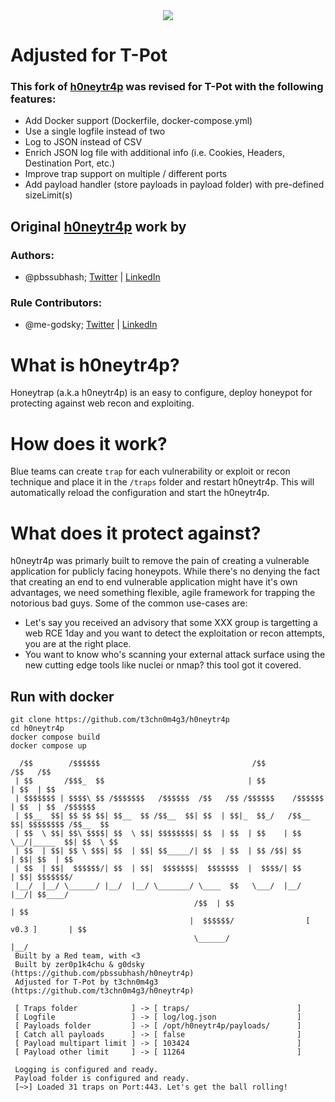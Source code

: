 <div style="text-align:center"><img src="https://github.com/t3chn0m4g3/h0neytr4p/blob/main/logo.png?raw=true" /></div>


# Adjusted for T-Pot

### This fork of [h0neytr4p](https://github.com/pbssubhash/h0neytr4p) was revised for T-Pot with the following features:
- Add Docker support (Dockerfile, docker-compose.yml)
- Use a single logfile instead of two
- Log to JSON instead of CSV
- Enrich JSON log file with additional info (i.e. Cookies, Headers, Destination Port, etc.)
- Improve trap support on multiple / different ports
- Add payload handler (store payloads in payload folder) with pre-defined sizeLimit(s)

## Original [h0neytr4p](https://github.com/pbssubhash/h0neytr4p) work by

### Authors:
- @pbssubhash; [Twitter](https://twitter.com/pbssubhash) | [LinkedIn](https://in.linkedin.com/in/pbssubhash)

### Rule Contributors: 
- @me-godsky; [Twitter](https://twitter.com/me_godsky) | [LinkedIn](https://in.linkedin.com/in/aakashmadaan13)

# What is h0neytr4p? 

Honeytrap (a.k.a h0neytr4p) is an easy to configure, deploy honeypot for protecting against web recon and exploiting. 

# How does it work? 
Blue teams can create `trap` for each vulnerability or exploit or recon technique and place it in the `/traps` folder and restart h0neytr4p. This will automatically reload the configuration and start the h0neytr4p.

# What does it protect against?
h0neytr4p was primarly built to remove the pain of creating a vulnerable application for publicly facing honeypots. While there's no denying the fact that creating an end to end vulnerable application might have it's own advantages, we need something flexible, agile framework for trapping the notorious bad guys. Some of the common use-cases are:
- Let's say you received an advisory that some XXX group is targetting a web RCE 1day and you want to detect the exploitation or recon attempts, you are at the right place.
- You want to know who's scanning your external attack surface using the new cutting edge tools like nuclei or nmap? this tool got it covered.

## Run with docker 

```
git clone https://github.com/t3chn0m4g3/h0neytr4p
cd h0neytr4p
docker compose build
docker compose up

  /$$        /$$$$$$                                  /$$               /$$   /$$
 | $$       /$$$_  $$                                | $$              | $$  | $$
 | $$$$$$$ | $$$$\ $$ /$$$$$$$   /$$$$$$  /$$   /$$ /$$$$$$    /$$$$$$ | $$  | $$  /$$$$$$
 | $$__  $$| $$ $$ $$| $$__  $$ /$$__  $$| $$  | $$|_  $$_/   /$$__  $$| $$$$$$$$ /$$__  $$
 | $$  \ $$| $$\ $$$$| $$  \ $$| $$$$$$$$| $$  | $$  | $$    | $$  \__/|_____  $$| $$  \ $$
 | $$  | $$| $$ \ $$$| $$  | $$| $$_____/| $$  | $$  | $$ /$$| $$            | $$| $$  | $$
 | $$  | $$|  $$$$$$/| $$  | $$|  $$$$$$$|  $$$$$$$  |  $$$$/| $$            | $$| $$$$$$$/
 |__/  |__/ \______/ |__/  |__/ \_______/ \____  $$   \___/  |__/            |__/| $$____/
                                         /$$  | $$                               | $$
                                        |  $$$$$$/                [ v0.3 ]       | $$
                                         \______/                                |__/
 Built by a Red team, with <3
 Built by zer0p1k4chu & g0dsky (https://github.com/pbssubhash/h0neytr4p)
 Adjusted for T-Pot by t3chn0m4g3 (https://github.com/t3chn0m4g3/h0neytr4p)
 	
 [ Traps folder            ] -> [ traps/                        ]
 [ Logfile                 ] -> [ log/log.json                  ]
 [ Payloads folder         ] -> [ /opt/h0neytr4p/payloads/      ]
 [ Catch all payloads      ] -> [ false                         ]
 [ Payload multipart limit ] -> [ 103424                        ]
 [ Payload other limit     ] -> [ 11264                         ]

 Logging is configured and ready.
 Payload folder is configured and ready.
 [~>] Loaded 31 traps on Port:443. Let's get the ball rolling!
```
